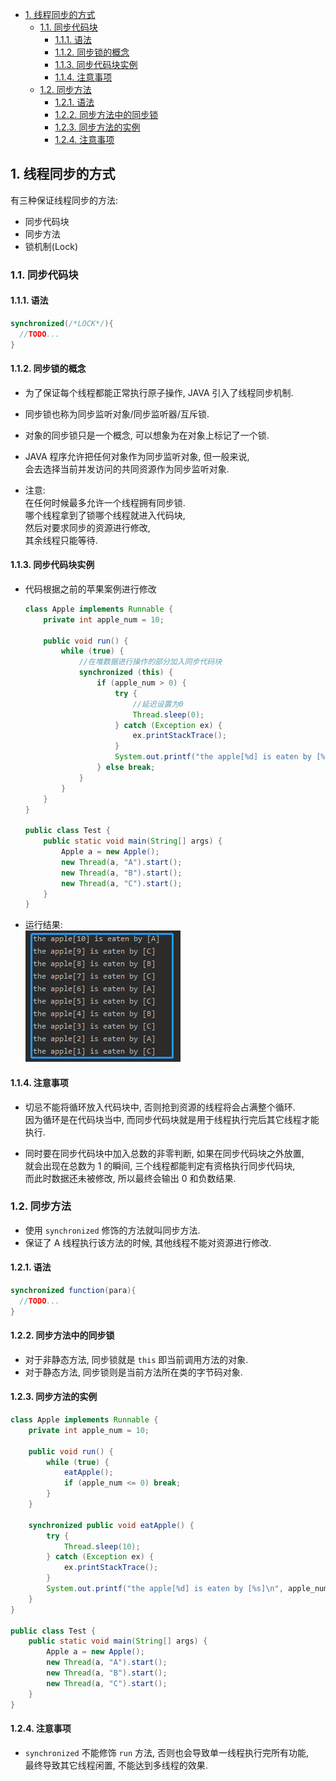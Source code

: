 <!-- TOC -->

- [1. 线程同步的方式](#1-线程同步的方式)
  - [1.1. 同步代码块](#11-同步代码块)
    - [1.1.1. 语法](#111-语法)
    - [1.1.2. 同步锁的概念](#112-同步锁的概念)
    - [1.1.3. 同步代码块实例](#113-同步代码块实例)
    - [1.1.4. 注意事项](#114-注意事项)
  - [1.2. 同步方法](#12-同步方法)
    - [1.2.1. 语法](#121-语法)
    - [1.2.2. 同步方法中的同步锁](#122-同步方法中的同步锁)
    - [1.2.3. 同步方法的实例](#123-同步方法的实例)
    - [1.2.4. 注意事项](#124-注意事项)

<!-- /TOC -->

## 1. 线程同步的方式
有三种保证线程同步的方法:  
- 同步代码块
- 同步方法
- 锁机制(Lock)

### 1.1. 同步代码块

#### 1.1.1. 语法
```java
synchronized(/*LOCK*/){
  //TODO...
}
```

#### 1.1.2. 同步锁的概念
- 为了保证每个线程都能正常执行原子操作, JAVA 引入了线程同步机制.  

- 同步锁也称为同步监听对象/同步监听器/互斥锁.  

- 对象的同步锁只是一个概念, 可以想象为在对象上标记了一个锁.  

- JAVA 程序允许把任何对象作为同步监听对象, 但一般来说,  
  会去选择当前并发访问的共同资源作为同步监听对象.  

- 注意:  
  在任何时候最多允许一个线程拥有同步锁.  
  哪个线程拿到了锁哪个线程就进入代码块,  
  然后对要求同步的资源进行修改,  
  其余线程只能等待.

#### 1.1.3. 同步代码块实例
- 代码根据之前的苹果案例进行修改
  ```java
  class Apple implements Runnable {
      private int apple_num = 10;

      public void run() {
          while (true) {
              //在堆数据进行操作的部分加入同步代码块
              synchronized (this) {
                  if (apple_num > 0) {
                      try {
                          //延迟设置为0
                          Thread.sleep(0);
                      } catch (Exception ex) {
                          ex.printStackTrace();
                      }
                      System.out.printf("the apple[%d] is eaten by [%s]\n", apple_num--, Thread.currentThread().getName());
                  } else break;
              }
          }
      }
  }

  public class Test {
      public static void main(String[] args) {
          Apple a = new Apple();
          new Thread(a, "A").start();
          new Thread(a, "B").start();
          new Thread(a, "C").start();
      }
  }
  ```

- 运行结果:  
  ![pic](../99.images/2020-12-29-16-30-06.png)

#### 1.1.4. 注意事项
- 切忌不能将循环放入代码块中, 否则抢到资源的线程将会占满整个循环.  
  因为循环是在代码块当中, 而同步代码块就是用于线程执行完后其它线程才能执行.

- 同时要在同步代码块中加入总数的非零判断, 如果在同步代码块之外放置,  
  就会出现在总数为 1 的瞬间, 三个线程都能判定有资格执行同步代码块,  
  而此时数据还未被修改, 所以最终会输出 0 和负数结果.

### 1.2. 同步方法
- 使用 `synchronized` 修饰的方法就叫同步方法.  
- 保证了 A 线程执行该方法的时候, 其他线程不能对资源进行修改.  

#### 1.2.1. 语法
```java
synchronized function(para){
  //TODO...
}
```

#### 1.2.2. 同步方法中的同步锁
- 对于非静态方法, 同步锁就是 `this` 即当前调用方法的对象.
- 对于静态方法, 同步锁则是当前方法所在类的字节码对象.

#### 1.2.3. 同步方法的实例
```java
class Apple implements Runnable {
    private int apple_num = 10;

    public void run() {
        while (true) {
            eatApple();
            if (apple_num <= 0) break;
        }
    }

    synchronized public void eatApple() {
        try {
            Thread.sleep(10);
        } catch (Exception ex) {
            ex.printStackTrace();
        }
        System.out.printf("the apple[%d] is eaten by [%s]\n", apple_num--, Thread.currentThread().getName());
    }
}

public class Test {
    public static void main(String[] args) {
        Apple a = new Apple();
        new Thread(a, "A").start();
        new Thread(a, "B").start();
        new Thread(a, "C").start();
    }
}
```

#### 1.2.4. 注意事项
- `synchronized` 不能修饰 `run` 方法, 否则也会导致单一线程执行完所有功能,  
  最终导致其它线程闲置, 不能达到多线程的效果.